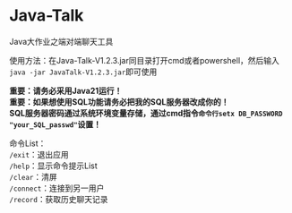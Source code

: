 # Java-Talk
Java大作业之端对端聊天工具

使用方法：在Java-Talk-V1.2.3.jar同目录打开cmd或者powershell，然后输入
`java -jar JavaTalk-V1.2.3.jar`即可使用

**重要：请务必采用Java21运行！**\
**重要：如果想使用SQL功能请务必把我的SQL服务器改成你的！**\
**SQL服务器密码通过系统环境变量存储，通过cmd指令`命令行setx DB_PASSWORD "your_SQL_passwd"`设置！**

命令List：\
`/exit`：退出应用\
`/help`：显示命令提示List\
`/clear`：清屏\
`/connect`：连接到另一用户\
`/record`：获取历史聊天记录
